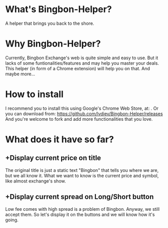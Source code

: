 # What's Bingbon-Helper?
A helper that brings you back to the shore.

# Why Bingbon-Helper?
Currently, Bingbon Exchange's web is quite simple and easy to use. But it lacks of some funtionalities/features and may help you master your deals. This helper (in form of a Chrome extension) will help you on that. And maybe more...

# How to install
I recommend you to install this using Google's Chrome Web Store, at: <to be updated>.
  Or you can download from: https://github.com/lvdiev/Bingbon-Helper/releases
  And you're welcome to fork and add more functionalities that you love.

# What does it have so far?
## +Display current price on title
The original title is just a static text "Bingbon" that tells you where we are, but we all know it. What we want to know is the current price and symbol, like almost exchange's show.
## +Display current spread on Long/Short button
Low fee comes with high spread is a problem of Bingbon. Anyway, we still accept them. So let's display it on the buttons and we will know how it's going.
